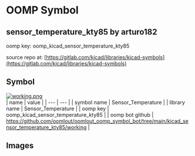 # OOMP Symbol  
## sensor_temperature_kty85  by arturo182  
  
oomp key: oomp_kicad_sensor_temperature_kty85  
  
source repo at: [https://gitlab.com/kicad/libraries/kicad-symbols](https://gitlab.com/kicad/libraries/kicad-symbols)  
## Symbol  
  
[![working.png](working_600.png)](working.png)  
| name | value | 
| --- | --- | 
| symbol name | Sensor_Temperature | 
| library name | Sensor_Temperature | 
| oomp key | oomp_kicad_sensor_temperature_kty85 | 
| oomp bot github | https://github.com/oomlout/oomlout_oomp_symbol_bot/tree/main/kicad_sensor_temperature_kty85/working | 
## Images  
